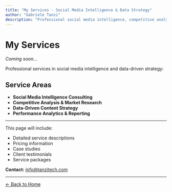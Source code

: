 ```yaml
---
title: "My Services - Social Media Intelligence & Data Strategy"
author: "Gabriele Tanzi"
description: "Professional social media intelligence, competitive analysis, and data-driven strategy services"
---
```


# My Services

*Coming soon...*

Professional services in social media intelligence and data-driven strategy:

## Service Areas
- **Social Media Intelligence Consulting**
- **Competitive Analysis & Market Research** 
- **Data-Driven Content Strategy**
- **Performance Analytics & Reporting**

---

This page will include:

- Detailed service descriptions
- Pricing information
- Case studies
- Client testimonials
- Service packages

**Contact:** info@tanzitech.com

---

[← Back to Home](index.html)
